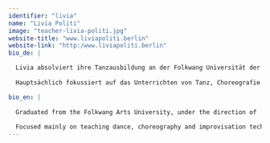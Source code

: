 ```yaml
---
identifier: "livia"
name: "Livia Politi"
image: "teacher-livia-politi.jpg"
website-title: "www.liviapoliti.berlin"
website-link: "http:/www.liviapoliti.berlin"
bio_de: |

  Livia absolviert ihre Tanzausbildung an der Folkwang Universität der Künste in Essen unter der Leitung von Pina Bausch. Als Tänzerin, Choreografin und Choreograf Assistentin und Company Trainer arbeitete sie in zahlreichen Projekte mit Regisseuren Henrietta Horn,Carlos Orta, Marco Antonio Silva, George Camerun, Michel Descombey, Gladiola Orozco u.a, in Deutschland, U.S.A, Mexiko und Argentinien.
  
  Hauptsächlich fokussiert auf das Unterrichten von Tanz, Choreografie und  Improvisationstechniken gehört die erfahrene Tanzdozentin zur Fakultät der Seneca-Intensiv Tanzausbildung, Dock11 Studios, Urbanraum Studio und assistiere Prof. Elisabeth Molle im Studiengang Master für Choreographie an der Universität der Künste Berlin (HZT). Zeit 2010 ist Livia auch Zertifizierte Alexander-Technik Lehrerin, sie unterrichtet diese Technik für Einzelne und Gruppen in ihre Privat Studio in Berlin und in Schulen und Universitäten für die Darstellenden Künste.

bio_en: |
  
  Graduated from the Folkwang Arts University, under the direction of  Pina Bausch, Livia Politi has participated in numerous projects as a dancer, choreographer, choreographer Assistant and Company trainer- with Directors Henrietta Horn, Carlos Orta, Marco Antonio Silva, George Camerun, Michel Descombey and Gladiola Orozco among others, in Germany, New York, Mexico and Argentina.    
  
  Focused mainly on teaching dance, choreography and improvisation techniques, Livia is a  faculty member of the Seneca-Intensive Dance Program, Dock11 studios, Urbanraum Studi and work as assistant for Prof. Elisabeth Molle at the Master program for choreography at the University of Arts Berlin (HZT). Livia is also, since 2010, a Certified Teacher of the F.M. Alexander Technique and a member of the Alexander Technique Association of Germany (ATVD), teaching individuals and groups in schools and universities for Performing Arts as well as in her private studio.
---
```


